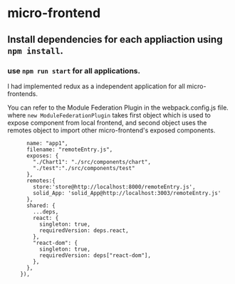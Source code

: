 # micro-frontend

## Install dependencies for each appliaction using ```npm install```. ###
### use ```npm run start``` for all applications. ###

I had implemented redux as a independent application for all micro-frontends.

You can refer to the Module Federation Plugin in the webpack.config.js file.
where ```new ModuleFederationPlugin``` takes first object which is used to expose component from local frontend, and second object uses the remotes object to import other micro-frontend's exposed components.

``` new ModuleFederationPlugin({
      name: "app1",
      filename: "remoteEntry.js",
      exposes: {
        "./Chart1": "./src/components/chart",
        "./test":"./src/components/test"
      },
      remotes:{
        store:'store@http://localhost:8000/remoteEntry.js',
        solid_App: 'solid_App@http://localhost:3003/remoteEntry.js'
      },
      shared: {
        ...deps,
        react: {
          singleton: true,
          requiredVersion: deps.react,
        },
        "react-dom": {
          singleton: true,
          requiredVersion: deps["react-dom"],
        },
      },
    }),
```
